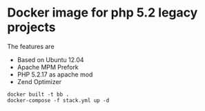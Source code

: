 # Docker image for php 5.2 legacy projects

The features are
* Based on Ubuntu 12.04
* Apache MPM Prefork
* PHP 5.2.17 as apache mod
* Zend Optimizer

```
docker built -t bb .
docker-compose -f stack.yml up -d
```
